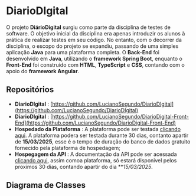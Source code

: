 # DiarioDIgital

O projeto **DiárioDigital** surgiu como parte da disciplina de testes de software. O objetivo inicial da disciplina era apenas introduzir os alunos à prática de realizar testes em seu código. No entanto, com o decorrer da disciplina, o escopo do projeto se expandiu, passando de uma simples aplicação **Java** para uma plataforma completa. O **Back-End** foi desenvolvido em **Java**, utilizando o **framework Spring Boot**, enquanto o **Front-End** foi construído com **HTML**, **TypeScript** e **CSS**, contando com o apoio do **framework Angular**.

## Repositórios
- **DiarioDIgital** : [https://github.com/LucianoSegundo/DiarioDIgital](https://github.com/LucianoSegundo/DiarioDIgital)
- **DiarioDIgital** : [https://github.com/LucianoSegundo/DiarioDigital-Front-End](https://github.com/LucianoSegundo/DiarioDigital-Front-End)
- **Hospedado da Plataforma** : A plataforma pode ser testada [clicando aqui](https://diariodigital-front-end.onrender.com). A plataforma podera ser testada durante 30 dias, contanto apartir de **15/03/2025**, esse é o tempo de duração do banco de dados gratuito fornecido pela plataforma de hospedagem;
- **Hospegagem da API** : A documentação da API pode ser acessada [clicando aqui](lhttps://diariodigital-2.onrender.com/swagger-ui/index.html), assim comoa plataforma, só estará disponivel pelos proximos 30 dias, contando apartir do dia ***15/03/2025*.

## Diagrama de Classes
